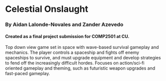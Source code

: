 # Celestial Onslaught

### By Aidan Lalonde-Novales and Zander Azevedo

#### Created as a final project submission for COMP2501 at CU.

Top down view game set in space with wave-based survival gameplay and mechanics. The player controls a spaceship and fights off enemy spaceships to survive, and must upgrade equipment and develop strategies to fend off the increasingly difficult hordes. Focuses on action/sci-fi oriented gameplay and theming, such as futuristic weapon upgrades and fast-paced gameplay.
